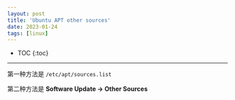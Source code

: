 ```yaml
---
layout: post
title: 'Ubuntu APT other sources'
date: 2023-01-24
tags: [linux]
---
```



* TOC 
{:toc}

---


第一种方法是 `/etc/apt/sources.list`

第二种方法是 **Software Update -> Other Sources**


